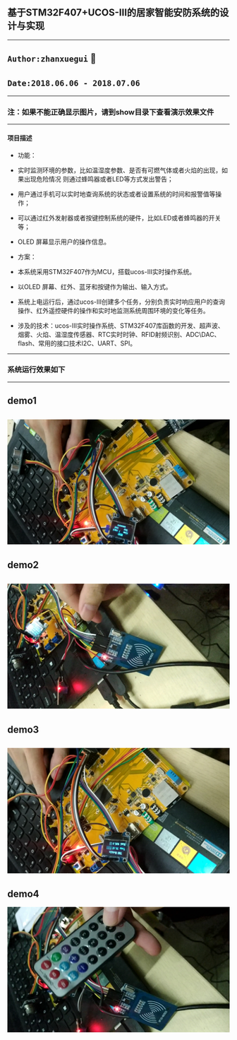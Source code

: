 ## 基于STM32F407+UCOS-III的居家智能安防系统的设计与实现

---------------------------

## `Author:zhanxuegui` :apple:
## `Date:2018.06.06 - 2018.07.06`

-----------------------------
### 注：如果不能正确显示图片，请到show目录下查看演示效果文件

-----------------------------
#### 项目描述
- 功能：
 - 实时监测环境的参数，比如温湿度参数、是否有可燃气体或者火焰的出现，如果出现危险情况 则通过蜂鸣器或者LED等方式发出警告；
 - 用户通过手机可以实时地查询系统的状态或者设置系统的时间和报警值等操作；
 - 可以通过红外发射器或者按键控制系统的硬件，比如LED或者蜂鸣器的开关等；
 - OLED 屏幕显示用户的操作信息。
 
- 方案：
 - 本系统采用STM32F407作为MCU，搭载ucos-III实时操作系统。
 - 以OLED 屏幕、红外、蓝牙和按键作为输出、输入方式。
 - 系统上电运行后，通过ucos-III创建多个任务，分别负责实时响应用户的查询操作、红外遥控硬件的操作和实时地监测系统周围环境的变化等任务。
 
 
- 涉及的技术：ucos-III实时操作系统、STM32F407库函数的开发、超声波、烟雾、火焰、温湿度传感器、RTC实时时钟、RFID射频识别、ADC\DAC、flash、常用的接口技术I2C、UART、SPI。

------------------------------

### 系统运行效果如下
----------------
## demo1
![](https://github.com/victory1355/IntellegentSecurity/blob/master/show/demo1.bmp)
----------------
## demo2
![](https://github.com/victory1355/IntellegentSecurity/blob/master/show/demo2.bmp)
---------------
## demo3
![](https://github.com/victory1355/IntellegentSecurity/blob/master/show/demo3.bmp)
--------------
## demo4
![](https://github.com/victory1355/IntellegentSecurity/blob/master/show/demo4.bmp)




